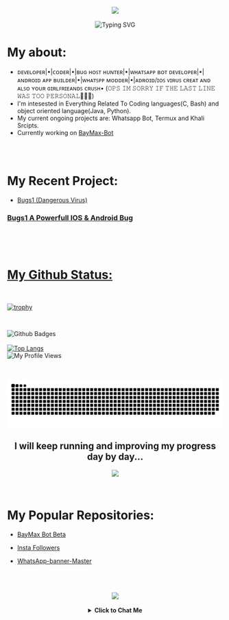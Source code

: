 <p align="center">
   <a href="https://github.com/mrjuice01">
    <img src="https://user-images.githubusercontent.com/100421286/193405245-bba2b291-7283-44dd-988c-2a616a410688.gif"width="800"> </a>
    </p>


<div align="center">
    <img
        src="https://readme-typing-svg.herokuapp.com?font=GlossAndBloom&size=30&duration=4997&color=993300&background=FF673200&center=true&vCenter=true&lines=Hey+Bro+Itz+Mr+Juice+;Thanks+for+Visiting+;Follow+my+github"
            alt="Typing SVG"
        />
    </a>
</p>
</div>



# My about:
- ᴅᴇᴠᴇʟᴏᴘᴇʀ|•|ᴄᴏᴅᴇʀ|•|ʙᴜɢ ʜᴏꜱᴛ ʜᴜɴᴛᴇʀ|•|ᴡʜᴀᴛꜱᴀᴘᴘ ʙᴏᴛ ᴅᴇᴠᴇʟᴏᴘᴇʀ|•|ᴀɴᴅʀᴏɪᴅ ᴀᴘᴘ ʙᴜɪʟᴅᴇʀ|•|ᴡʜᴀᴛꜱᴘᴘ ᴍᴏᴅᴅᴇʀ|•|ᴀᴅʀᴏɪᴅ/ɪᴏꜱ ᴠɪʀᴜꜱ ᴄʀᴇᴀᴛ ᴀɴᴅ ᴀʟꜱᴏ ʏᴏᴜʀ ɢɪʀʟꜰʀɪᴇᴀɴᴅꜱ ᴄʀᴜꜱʜ• (𝙾𝙿𝚂 𝙸𝙼 𝚂𝙾𝚁𝚁𝚈 𝙸𝙵 𝚃𝙷𝙴 𝙻𝙰𝚂𝚃 𝙻𝙸𝙽𝙴 𝚆𝙰𝚂 𝚃𝙾𝙾 𝙿𝙴𝚁𝚂𝙾𝙽𝙰𝙻🙂😧😂) 
- I'm intesested in Everything Related To Coding languages(C, Bash) and object oriented language(Java, Python).
- My current ongoing projects are: Whatsapp Bot, Termux and Khali Srcipts.
- Currently working on [BayMax-Bot](https://github.com/mrjuice01/Baymax-v6)

<br>
<br>

# My Recent Project:
- [Bugs1 (Dangerous Virus)](https://github.com/mrjuice01/bugs1)
<p align="left">
   <a href="https://github.com/mrjuice01/bugs1>
    <img src="https://c.tenor.com/NJVFjOYEcsIAAAAC/miku-gotoubun.gif" width="300">  
</p>

<h3 align="left"> Bugs1 A Powerfull IOS & Android Bug 
</h3>
<br><br><br>

# My Github Status:

<br>


[![trophy](https://github-profile-trophy.vercel.app/?username=mrjuice01)](https://github.com/mrjuice01)

<br>

![Github Badges](https://github-readme-stats.vercel.app/api?username=mrjuice01&show_icons=true&theme=vision-friendly-dark)
<br>
<br>
[![Top Langs](https://github-readme-stats.vercel.app/api/top-langs/?username=mrjuice01&layout=compact)](https://github.com/mrjuice01/github-readme-stats)<br>
![My Profile Views](https://gpvc.arturio.dev/mrjuice01)
<br>
<br>
<br>

<p align="center">
<img src="https://github.com/Platane/snk/raw/output/github-contribution-grid-snake.svg" alt="nz" width="700"/>
</p>


<h2 align="center"> I will keep running and improving my progress day by day...
</h2>

<p align="center">
   <a href="https://github.com/mrjuice01">
    <img src="https://raw.githubusercontent.com/SP-XD/SP-XD/main/images/dino_rounded.gif" width="800"> </a>
    </p>
<br>

# My Popular Repositories:

-   [BayMax Bot Beta](https://github.com/mrjuice01/BayMax-bot-Beta)

-   [Insta Followers](https://github.com/mrjuice01/insfollow)

-   [WhatsApp-banner-Master](https://github.com/mrjuice01/Whatsapp-Bann-Master)

<br>
<br>
<br>


<div align="center">
    <img
        src="https://readme-typing-svg.herokuapp.com?font=GlossAndBloom&size=30&duration=4997&color=993300&background=FF673200&center=true&vCenter=true&lines=Thanks+for+your+visit;+Chat+me+below👇;+Bye+Have+a+good+Day"

<!-- Contact Mr Juice -->
<b><details><summary>Click to Chat Me</summary></b>

## ```Connect With Mr Juice```

## Follow me on
<a href="http://t.me/HackersBot_2022bot"><img alt="Telegram bot" src="https://img.shields.io/badge/Telegram-DeveloperJuice-blue"/></a>
 <a href="https://instagram.com/mr_juice7"><img alt="Instagram" src="https://img.shields.io/badge/Instagram-mr_juice7-ff69b4"/></a>
<a href="https://m.youtube.com/channel/UCK29cXcpU7LKQCldqOsPzgg"><img src="https://img.shields.io/badge/Subscribe MrJuuce-ff0000?style=for-the-badge&logo=youtube&logoColor=ff000000&link=https://www.youtube.com/c/BOTINDO" /><br>
</p>
<a href="https://wa.me/263780699988?text=Hi%20I%20Am%20From%20GitHub%20☺️">
    <img src="https://img.shields.io/badge/WhatsApp-25D366?style=for-the-badge&logo=whatsapp&logoColor=white" />
  </a>&nbsp;&nbsp;

#### If you have any queries or suggestions then you can contact me i will be happy to respond. 
<br>



https://www.canva.com/design/DAF0jbjW5No/j9ET2f5lCt2XYHCXjYL0eg/view?utm_content=DAF0jbjW5No&utm_campaign=designshare&utm_medium=link&utm_source=publishsharelink&mode=preview
